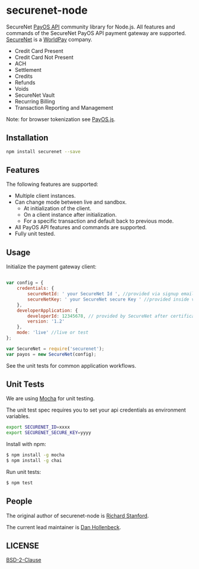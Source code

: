 securenet-node
==============

SecureNet [PayOS API](https://apidocs.securenet.com/docs/getstarted.html) community library for Node.js. All features and commands of the SecureNet PayOS API payment gateway are supported. [SecureNet](http://www.securenet.com/) is a [WorldPay](http://www.worldpay.com/us) company.

- Credit Card Present
- Credit Card Not Present
- ACH
- Settlement
- Credits
- Refunds
- Voids
- SecureNet Vault
- Recurring Billing
- Transaction Reporting and Management

Note: for browser tokenization see [PayOS.js](https://apidocs.securenet.com/docs/tokenization.html?lang=json).

## Installation

```bash
npm install securenet --save
```
## Features

The following features are supported:
- Multiple client instances.
- Can change mode between live and sandbox.
	- At initialization of the client.
	- On a client instance after initialization.
	- For a specific transaction and default back to previous mode.
- All PayOS API features and commands are supported.
- Fully unit tested.

## Usage

Initialize the payment gateway client:

```javascript

var config = {
	credentials: {
		secureNetId: ' your SecureNet Id ', //provided via signup email
		secureNetKey: ' your SecureNet secure Key ' //provided inside virtual terminal
	},
	developerApplication: {
		developerId: 12345678, // provided by SecureNet after certification
		version: '1.2'
	},
	mode: 'live' //live or test
};

var SecureNet = require('securenet');
var payos = new SecureNet(config);
```

See the unit tests for common application workflows.


## Unit Tests

We are using [Mocha](http://mochajs.org/) for unit testing.

The unit test spec requires you to set your api credentials as environment variables.

```bash
export SECURENET_ID=xxxx
export SECURENET_SECURE_KEY=yyyy
```

Install with npm:
```bash
$ npm install -g mocha
$ npm install -g chai
```

Run unit tests:
```bash
$ npm test
```

## People
The original author of securenet-node is [Richard Stanford](http://richardstanford.com/).

The current lead maintainer is [Dan Hollenbeck](https://github.com/dhollenbeck).

## LICENSE

[BSD-2-Clause](https://github.com/HOAThink/securenet-node/blob/master/LICENSE)